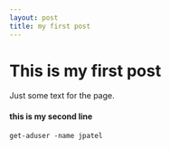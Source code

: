 ```yaml
---
layout: post
title: my first post
---
```


# This is my first post

Just some text for the page.

#### this is my second line

```
get-aduser -name jpatel
```

